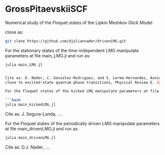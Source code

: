 # GrossPitaevskiiSCF
Numerical study of the Floquet states of the Lipkin Meshkov Glick Model

clone as:

```bash
git clone https://github.com/djuliannader/drivenLMG.git
```

For the stationary states of the time-independent LMG manipulate parameters at file main_LMG.jl and run as:

```bash
julia main_LMG.jl


Cite as: D. Nader, C. Gonzalez-Rodrıguez, and S. Lerma-Hernandez, Avoided crossings and dynamical tunneling
close to excited-state quantum phase transitions, Physical Review E. (2021).

For the Floquet states of the kicked LMG manipulate parameters at file main_kickedLMG.jl and run as:

```bash
julia main_kickedLMG.jl
```

Cite as: J. Segura-Landa, ....


For the Floquet states of the periodically driven LMG manipulate parameters at file main_drivenLMG.jl and run as:

```bash
julia main_drivenLMG.jl
```

Cite as: D.J. Nader, ....


